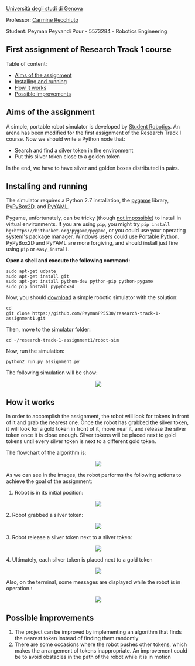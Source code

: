 [Università degli studi di Genova](https://unige.it/en/ "University of Genoa")

Professor: [Carmine Recchiuto](https://github.com/CarmineD8 "Carmine Recchiuto")

Student: Peyman Peyvandi Pour  - 5573284 - Robotics Engineering 

First assignment of Research Track 1 course
------------
Table of content:

- [Aims of the assignment](#aims-of-the-assignment)
- [Installing and running](#installing-and-running)
- [How it works](#how-it-works)
- [Possible improvements](#possible-improvements)





## Aims of the assignment

A simple, portable robot simulator is developed by [Student Robotics](https://studentrobotics.org).
An arena has been modified for the first assignment of the Research Track I course.
Now we should write a Python node that:
- Search and find a silver token in the environment
- Put this silver token close to a golden token

In the end, we have to have silver and golden boxes distributed in pairs.

## Installing and running

The simulator requires a Python 2.7 installation, the [pygame](http://pygame.org/) library, [PyPyBox2D](https://pypi.python.org/pypi/pypybox2d/2.1-r331), and [PyYAML](https://pypi.python.org/pypi/PyYAML/).

Pygame, unfortunately, can be tricky (though [not impossible](http://askubuntu.com/q/312767)) to install in virtual environments. If you are using `pip`, you might try `pip install hg+https://bitbucket.org/pygame/pygame`, or you could use your operating system's package manager. Windows users could use [Portable Python](http://portablepython.com/). PyPyBox2D and PyYAML are more forgiving, and should install just fine using `pip` or `easy_install`.

**Open a shell and execute the following command:**
```shell
sudo apt-get udpate
sudo apt-get install git
sudo apt-get install python-dev python-pip python-pygame
sudo pip install pypybox2d
```
Now, you should [download](https://github.com/PeymanPP5530/research-track-1-assignment1.git "download") a simple robotic simulator with the solution:
```shell
cd
git clone https://github.com/PeymanPP5530/research-track-1-assignment1.git
```
Then, move to the simulator folder:
```shell
cd ~/research-track-1-assignment1/robot-sim
```
Now, run the simulation:
```shell
python2 run.py assignment.py
```
The following simulation will be show:

<p align="center">
  <img src="https://github.com/PeymanPP5530/research-track-1-assignment1/blob/main/README%20images/initial.png?raw=true" />
</p>


## How it works
In order to accomplish the assignment, the robot will look for tokens in front of it and grab the nearest one. Once the robot has grabbed the silver token, it will look for a gold token in front of it, move near it, and release the silver token once it is close enough. Silver tokens will be placed next to gold tokens until every silver token is next to a different gold token.

The flowchart of the algorithm is:
<p align="center">
  <img src="https://github.com/PeymanPP5530/research-track-1-assignment1/blob/main/README%20images/flowchart.jpg?raw=true" />
</p>


As we can see in the images, the robot performs the following actions to achieve the goal of the assignment:

1. Robot is in its initial position:
<p align="center">
  <img src="https://github.com/PeymanPP5530/research-track-1-assignment1/blob/main/README%20images/initial.png?raw=true" />
</p>
2. Robot grabbed a silver token:
<p align="center">
  <img src="https://github.com/PeymanPP5530/research-track-1-assignment1/blob/main/README%20images/grab.png?raw=true" />
</p>
3. Robot release a silver token next to a silver token:
<p align="center">
  <img src="https://github.com/PeymanPP5530/research-track-1-assignment1/blob/main/README%20images/release.png?raw=true" />
</p>
4. Ultimately, each silver token is placed next to a gold token
<p align="center">
  <img src="https://github.com/PeymanPP5530/research-track-1-assignment1/blob/main/README%20images/final.png?raw=true" />
</p>
Also, on the terminal, some messages are displayed while the robot is in operation.:
<p align="center">
  <img src="https://github.com/PeymanPP5530/research-track-1-assignment1/blob/main/README%20images/My%20project-1.png?raw=true" />
</p>

## Possible improvements
1. The project can be improved by implementing an algorithm that finds the nearest token instead of finding them randomly
1. There are some occasions where the robot pushes other tokens, which makes the arrangement of tokens inappropriate. An improvement could be to avoid obstacles in the path of the robot while it is in motion
